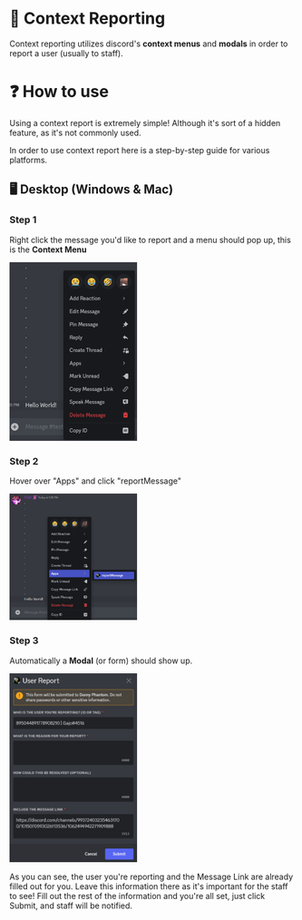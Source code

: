 #  🚀 Context Reporting
Context reporting utilizes discord's **context menus** and **modals** in order to report a user (usually to staff).

# ❓ How to use 
Using a context report is extremely simple! Although it's sort of a hidden feature, as it's not commonly used.

In order to use context report here is a step-by-step guide for various platforms.

## 🖥️ Desktop (Windows & Mac)
### Step 1
Right click the message you'd like to report and a menu should pop up, this is the **Context Menu**

<img src="images/Context-Step1.png" alt="step 1" width=225>

### Step 2
Hover over "Apps" and click "reportMessage"

<img src="images/Context-Step2.png" alt="step 2" width=225>

### Step 3
Automatically a **Modal** (or form) should show up.

<img src="images/Context-Step3.png" alt="step 3" width=225>

As you can see, the user you're reporting and the Message Link are already filled out for you. Leave this information there as it's important for the staff to see!
Fill out the rest of the information and you're all set, just click Submit, and staff will be notified.